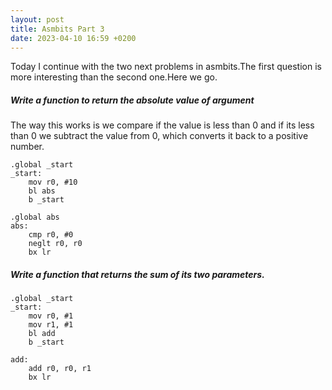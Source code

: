 ```yaml
---
layout: post
title: Asmbits Part 3
date: 2023-04-10 16:59 +0200
---
```

Today I continue with the two next problems in asmbits.The first question is more interesting than the second one.Here we go.


##### Write a function to return the absolute value of argument
The way this works is we compare if the value is less than 0 and if its less than 0 we subtract the value from 0, which converts it back to a positive number.
```
.global _start
_start:
    mov r0, #10
    bl abs
    b _start

.global abs
abs:
    cmp r0, #0
    neglt r0, r0
    bx lr
```

##### Write a function that returns the sum of its two parameters.

```
.global _start
_start:
    mov r0, #1
    mov r1, #1
    bl add
    b _start

add:
    add r0, r0, r1
    bx lr
```